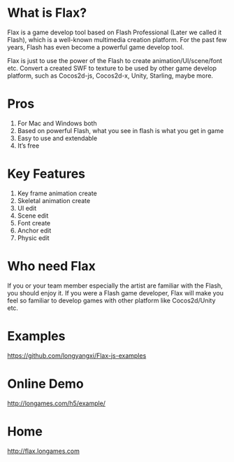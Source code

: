 What is Flax?
============
Flax is a game develop tool based on Flash Professional (Later we called it Flash), which is a well-known multimedia creation platform. For the past few years, Flash has even become a powerful game develop tool.

Flax is just to use the power of the Flash to create animation/UI/scene/font etc.  Convert  a created SWF to texture to be used by other game develop platform, such as Cocos2d-js, Cocos2d-x, Unity, Starling, maybe more.

Pros
====
1. For Mac and Windows both
2. Based on powerful Flash, what you see in flash is what you get in game
3. Easy to use and extendable
4. It’s free

Key Features
============
1. Key frame animation create
2. Skeletal animation create
3. UI edit
4. Scene edit
5. Font create
6. Anchor edit
7. Physic edit

Who need Flax
=============
If you or your team member especially the artist are familiar with the Flash, you should enjoy it. If you were a Flash game developer, Flax will make you feel so familiar to develop games with other platform like Cocos2d/Unity etc.

Examples
========
https://github.com/longyangxi/Flax-js-examples

Online Demo
===========
http://longames.com/h5/example/

Home
====
http://flax.longames.com

 

 

 

 

 

 

 

 

 
